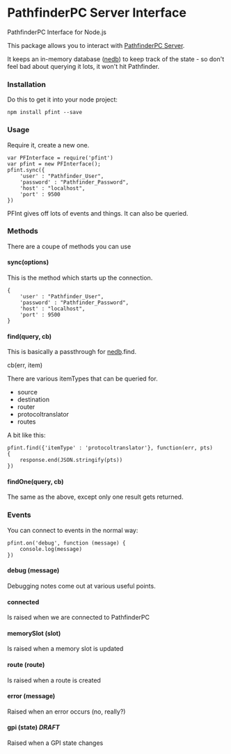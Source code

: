 PathfinderPC Server Interface
=====

PathfinderPC Interface for Node.js

This package allows you to interact with [PathfinderPC Server](www.pathfinderpc.com).  

It keeps an in-memory database ([nedb](https://github.com/louischatriot/nedb)) to keep track of the state - so don't feel bad about querying it lots, it won't hit Pathfinder.  

### Installation

Do this to get it into your node project:

    npm install pfint --save

### Usage

Require it, create a new one.  

    var PFInterface = require('pfint')
    var pfint = new PFInterface();
    pfint.sync({
		'user' : "Pathfinder_User",
		'password' : "Pathfinder_Password",
		'host' : "localhost",
		'port' : 9500
	})

PFInt gives off lots of events and things.  It can also be queried.  

### Methods
There are a coupe of methods you can use 
#### sync(options)
This is the method which starts up the connection.  

    {
		'user' : "Pathfinder_User",
		'password' : "Pathfinder_Password",
		'host' : "localhost",
		'port' : 9500
    }

#### find(query, cb)
This is basically a passthrough for [nedb](https://github.com/louischatriot/nedb).find.  

cb(err, item)

There are various itemTypes that can be queried for.  

* source
* destination
* router
* protocoltranslator
* routes

A bit like this:

    pfint.find({'itemType' : 'protocoltranslator'}, function(err, pts)
    {
        response.end(JSON.stringify(pts))		
    })

#### findOne(query, cb)
The same as the above, except only one result gets returned.

### Events
You can connect to events in the normal way:

    pfint.on('debug', function (message) {
        console.log(message)
    })

#### debug (message)
Debugging notes come out at various useful points.  

#### connected
Is raised when we are connected to PathfinderPC

#### memorySlot (slot)
Is raised when a memory slot is updated

#### route (route)
Is raised when a route is created

#### error (message)
Raised when an error occurs (no, really?)

#### gpi (state) ***DRAFT***
Raised when a GPI state changes 

